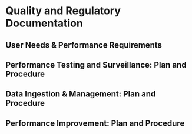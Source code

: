# Quality and Regulatory Documentation

## User Needs & Performance Requirements
## Performance Testing and Surveillance: Plan and Procedure
## Data Ingestion & Management: Plan and Procedure
## Performance Improvement: Plan and Procedure